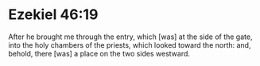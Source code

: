 # Ezekiel 46:19

After he brought me through the entry, which [was] at the side of the gate, into the holy chambers of the priests, which looked toward the north: and, behold, there [was] a place on the two sides westward.